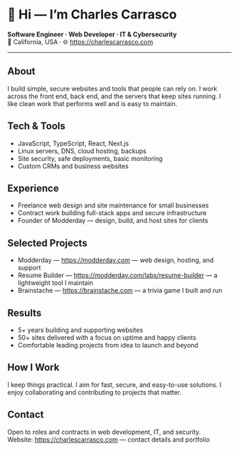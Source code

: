 # 👋 Hi — I’m Charles Carrasco

**Software Engineer · Web Developer · IT & Cybersecurity**  
📍 California, USA · 🌐 https://charlescarrasco.com

---

## About
I build simple, secure websites and tools that people can rely on. I work across the front end, back end, and the servers that keep sites running. I like clean work that performs well and is easy to maintain.

## Tech & Tools
- JavaScript, TypeScript, React, Next.js  
- Linux servers, DNS, cloud hosting, backups  
- Site security, safe deployments, basic monitoring  
- Custom CRMs and business websites

## Experience
- Freelance web design and site maintenance for small businesses  
- Contract work building full-stack apps and secure infrastructure  
- Founder of Modderday — design, build, and host sites for clients

## Selected Projects
- Modderday — https://modderday.com — web design, hosting, and support  
- Resume Builder — https://modderday.com/labs/resume-builder — a lightweight tool I maintain  
- Brainstache — https://brainstache.com — a trivia game I built and run

## Results
- 5+ years building and supporting websites  
- 50+ sites delivered with a focus on uptime and happy clients  
- Comfortable leading projects from idea to launch and beyond

## How I Work
I keep things practical. I aim for fast, secure, and easy-to-use solutions. I enjoy collaborating and contributing to projects that matter.

## Contact
Open to roles and contracts in web development, IT, and security.  
Website: https://charlescarrasco.com — contact details and portfolio

